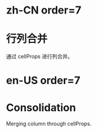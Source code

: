 # zh-CN order=7

# 行列合并

通过 cellProps 进行列合并。

# en-US order=7

# Consolidation

Merging column through cellProps.
